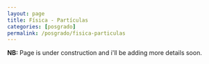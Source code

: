 ```yaml
---
layout: page
title: Física - Partículas
categories: [posgrado]
permalink: /posgrado/fisica-particulas
---
```



<strong>NB:</strong> Page is under construction and i'll be adding more details soon.